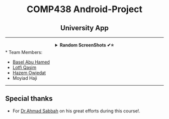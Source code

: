 
 <H1 align="center" > <strong> COMP438 Android-Project </strong> </H1>

 <H2 align="center" > <strong>University App</strong> </H2>
 
***

 <details align="center">
<summary><b> Random ScreenShots ✔⭐</b></summary>
<table>
  <thead>
 </p>
 
![1](https://github.com/lutfiqasim/Android-Project/assets/107325485/7fec52e6-7a89-4bd3-b0da-e6ef72e987a3)

 ***
 ![2](https://github.com/lutfiqasim/Android-Project/assets/107325485/78f5ae6e-96ba-4fbe-9666-02e90dce01a7)

 ***
 ![3](https://github.com/lutfiqasim/Android-Project/assets/107325485/c3237527-83ce-407b-945b-58b8a52ed0bd)

 ***
 ![4](https://github.com/lutfiqasim/Android-Project/assets/107325485/cfaca6b9-cc35-4238-814c-9c57da0b03fb)

 ***
![5](https://github.com/lutfiqasim/Android-Project/assets/107325485/a3b4001e-d14f-40ee-a23f-24b852550aeb)

***
![6](https://github.com/lutfiqasim/Android-Project/assets/107325485/d0687fc2-de60-47f3-a7b7-24418b9fff44)

***
![7](https://github.com/lutfiqasim/Android-Project/assets/107325485/522cd066-e0e6-46ae-9683-ebfc4053e818)

***
![8](https://github.com/lutfiqasim/Android-Project/assets/107325485/491d206e-209b-40cf-8475-9b748d626974)

***
![9](https://github.com/lutfiqasim/Android-Project/assets/107325485/b3b6aa83-7cd9-4d46-958c-7be10f9f1b3f)

***
![10](https://github.com/lutfiqasim/Android-Project/assets/107325485/b56571fa-6c86-4178-9cd1-05e8d5d33786)

***
![11](https://github.com/lutfiqasim/Android-Project/assets/107325485/c1e5556a-3671-41aa-80e4-5b6a6b91ba74)


<br />
</table>
</details>
* Team Members:

* [Basel Abu Hamed](https://github.com/BaselAbuHamed)
* [Lotfi Qasim](https://github.com/lutfiqasim)
* [Hazem Owiedat](https://github.com/ewidathazem)
* Moyiad Haji
 
***
## Special thanks
* For [Dr.Ahmad Sabbah](https://github.com/asabbah44) on his great efforts during this course!.




